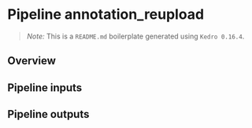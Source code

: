 # Pipeline annotation_reupload

> *Note:* This is a `README.md` boilerplate generated using `Kedro 0.16.4`.

## Overview

<!---
Please describe your modular pipeline here.
-->

## Pipeline inputs

<!---
The list of pipeline inputs.
-->

## Pipeline outputs

<!---
The list of pipeline outputs.
-->

